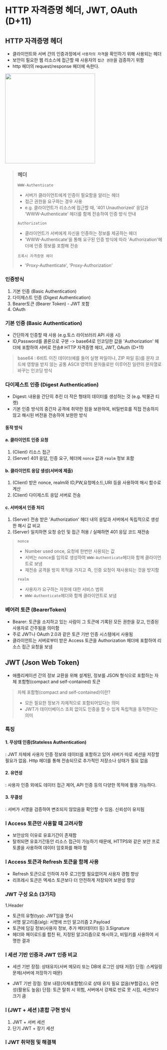 # HTTP 자격증명 헤더, JWT, OAuth (D+11)
## HTTP 자격증명 헤더
- 클라이언트와 서버 간의 인증과정에서 `사용자의 자격`을 확인하기 위해 사용되는 헤더
- 보안이 필요한 웹 리소스에 접근할 때 사용자의 `접근 권한`을 검증하기 위함
- http 헤더의 request/response 헤더에 속한다.
  
<image src="https://github.com/user-attachments/assets/b6321a4b-3d95-49b1-b3b5-44db65b17b41" style="width:30vw">
</image>


> ### 헤더
> `WWW-Authenticate`
> - 서버가 클라이언트에게 인증이 필요함을 알리는 헤더
> - 접근 권한을 요구하는 경우 사용
> - e.g. 클라이언트가 리소스에 접근할 때, '401 Unauthorized' 응답과 'WWW-Authenticate' 헤더를 함께 전송하여 인증 방식 안내
>   
> `Authorization`
> - 클라이언트가 서버에게 자신을 인증하는 정보를 제공하는 헤더
> - 'WWW-Authenticate'을 통해 요구된 인증 방식에 따라 'Authorization'헤더에 인증 정보를 포함해 전송
>
> `프록시 자격증명 헤더`
> - 'Proxy-Authenticate', 'Proxy-Authorization'

### 인증방식
1. 기본 인증 (Basic Authentication)
2. 다이제스트 인증 (Digest Authentication)
3. Bearer토큰 (Bearer Token) - JWT 포함
4. OAuth

### 기본 인증 (Basic Authentication)
- 간단하게 인증할 때 사용 (e.g.토스 라이브러리 API 사용 시)
- ID,Password를 콜론으로 구분 -> base64로 인코딩한 값을 'Authorization' 헤더에 포함하여 서버로 전송# HTTP 자격증명 헤더, JWT, OAuth (D+11)

> base64
> : 6비트 이진 데이터(예를 들어 실행 파일이나, ZIP 파일 등)를 문자 코드에
> 영향을 받지 않는 공통 ASCII 영역의 문자들로만 이루어진 일련의 문자열로 바꾸는 인코딩 방식

### 다이제스트 인증 (Digest Authentication)
- Digest: 내용을 간단히 추린 더 작은 형태의 데이터를 생성하는 것 (e.g. 박물관 티켓)
- 기본 인증 방식의 중간자 공격에 취약한 점을 보완하여, 비밀번호를 직접 전송하지 않고 해시된 버전을 전송하여 보완한 방식
#### 동작 방식
#### a. 클라이언트 인증 요청
  1. (Client) 리소스 접근
  2. (Server) 401 응답, 인증 요구, 헤더에 `nonce` 값과 `realm` 정보 포함
#### b. 클라이언트 응답 생성(서버에 제출)
  1. (Client) 받은 nonce, realm와 ID,PW,요청메소드,URI 등을 사용하여 해시 함수로 계산
  2. (Client) 다이제스트 응답 서버로 전송
#### c. 서버에서 인증 처리
  1. (Server) 전송 받은 'Authorization' 헤더 내의 응답과 서버에서 독립적으로 생성한 해시 값 비교
  2. (Server) 일치하면 요청 승인 및 접근 허용 / 실패하면 401 응답 코드 재전송

> `nonce`
> - Number used once, 요청에 한번만 사용되는 값
> - 서버는 nonce를 임의로 생성하여 `WWW-Authenticate`헤더와 함께 클라이언트로 보냄
> - 재전송 공격을 방지 목적을 가지고 즉, 인증 요청이 재사용되는 것을 방지함
>
> `realm`
> - 사용자가 요구하는 자원에 대한 서비스 범위
> - `WWW-Authenticate`헤더와 함께 클라이언트로 보냄

### 베어러 토큰 (BearerToken)
- Bearer: 토큰을 소지하고 있는 사람이 그 토큰에 기록된 모든 권한을 갖고, 인증된 사용자로 간주됨을 의미함
- 주로 JWT나 OAuth 2.0과 같은 토큰 기반 인증 시스템에서 사용됨
- 클라이언트는 서버로부터 받은 Access 토큰을 Authorization 헤더에 포함하여 리소스 접근 요청을 보냄

## JWT (Json Web Token)
- 애플리케이션 간의 정보 교환을 위해 설계된, 정보를 JSON 형식으로 포함하는 자체 포함형(compact and self-contained) 토큰
> 자체 포함형(compact and self-contained)이란?
> - 모든 필요한 정보가 자체적으로 포함되어있다는 의미
> - JWT가 데이터베이스 조회 없이도 인증을 할 수 있게 독립적을 동작한다는 의미

### 특징
#### 1. 무상태 인증(Stateless Authentication)
: JWT 자체에 사용자 인증 정보와 데이터를 포함하고 있어 서버가 따로 세션을 저장할 필요가 없음. Http 헤더를 통해 전송되므로 추가적인 저장소나 상태가 필요 없음
#### 2. 유연성
: 사용자 인증 외에도 데이터 접근 제어, API 인증 등의 다양한 목적에 활용 가능하다.
#### 3. 무결성
: 서버가 서명을 검증하여 변조되지 않았음을 확인할 수 있음. 신뢰성이 유지됨

### ❕ Access 토큰만 사용할 때 고려사항
- 보안상의 이유로 유효기간이 존재함
- 탈취되면 유효기간동안 리소스 접근이 가능하기 때문에, HTTPS와 같은 보안 프로토콜을 사용하여 데이터 암호화를 해야 함

### ❕ Access 토큰과 Refresh 토큰을 함께 사용
- Refresh 토큰으로 인하여 자주 로그인할 필요없어져 사용자 경험 향상
- 리프레시 토큰은 엑세스 토큰보다 더 안전하게 저장되어 보완성 향상

### JWT 구성 요소 (3가지)
1.Header
- 토큰의 유형(typ): JWT임을 명시
- 서명 알고리즘(alg): 서명에 쓰인 알고리즘
2.Payload
- 토큰에 담길 정보(사용자 정보, 추가 메타데이터 등)
3.Signature
- 헤더와 페이로드를 합친 뒤, 지정된 알고리즘으로 해시하고, 비밀키를 사용하여 서명한 결과

### ❕ 세션 기반 인증과 JWT 인증 비교
- 세션 기반
장점: 상태유지(서버 메모리 또는 DB에 로그인 상태 저장)
단점: 스케일링 문제(서버에 저장하기 때문)

- JWT 기반
장점: 정보 내장(자체포함형)으로 상태 유지 필요 없음(부함감소), 유연성(활용도 높음)
단점: 토큰 탈취 시 위험, 서버에서 강제로 만료 못 시킴, 세션보다 크기 큼


### ❕ (JWT + 세션 )혼합 구현 방식
1. JWT + 서버 세션
2. 단기 JWT + 장기 세션
### ❕ JWT 취약점 및 해결책


